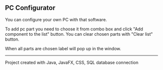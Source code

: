 ## PC Configurator

You can configure your own PC with that software.

To add pc part you need to choose it from combo box and click "Add component to the list" button.
You can clear chosen parts with "Clear list" button.

When all parts are chosen label will pop up in the window.


----------------------------------------------------------------------------------------------

Project created with Java, JavaFX, CSS, SQL database connection
